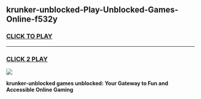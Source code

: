 
## krunker-unblocked-Play-Unblocked-Games-Online-f532y
<h3>
<a href="https://premium76.site?title=krunker-unblocked&ref=25A">CLICK TO PLAY</a></h3>
<hr>

<h3>
<a href="https://premium76.site?title=krunker-unblocked&ref=25A">CLICK 2 PLAY</a>
  
</h3>

<a href="https://premium76.site?title=krunker-unblocked&ref=25A"><img src="https://clearcache.store/games.png"></a>


**krunker-unblocked games unblocked: Your Gateway to Fun and Accessible Online Gaming**
